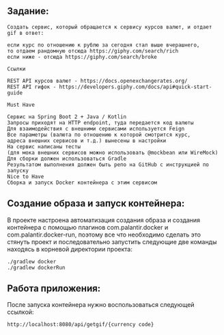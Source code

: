Задание:
---
```
Создать сервис, который обращается к сервису курсов валют, и отдает gif в ответ:  

если курс по отношению к рублю за сегодня стал выше вчерашнего,  
то отдаем рандомную отсюда https://giphy.com/search/rich  
если ниже - отсюда https://giphy.com/search/broke
  
Ссылки  

REST API курсов валют - https://docs.openexchangerates.org/  
REST API гифок - https://developers.giphy.com/docs/api#quick-start-guide
  
Must Have
  
Сервис на Spring Boot 2 + Java / Kotlin  
Запросы приходят на HTTP endpoint, туда передается код валюты  
Для взаимодействия с внешними сервисами используется Feign  
Все параметры (валюта по отношению к которой смотрится курс,   
адреса внешних сервисов и т.д.) вынесены в настройки  
На сервис написаны тесты   
(для мока внешних сервисов можно использовать @mockbean или WireMock)   
Для сборки должен использоваться Gradle  
Результатом выполнения должен быть репо на GitHub с инструкцией по запуску  
Nice to Have  
Сборка и запуск Docker контейнера с этим сервисом
```  
Создание образа и запуск контейнера:
---
В проекте настроена автоматизация создания образа и создания контейнера с помощью плагинов
com.palantir.docker и com.palantir.docker-run, поэтому все что необходимо сделать
это стянуть проект и последовательно запустить следующие две команды находясь в корневой директории
проекта:
```
./gradlew docker
./gradlew dockerRun
```
Работа приложения:
---
После запуска контейнера нужно воспользоваться следующей ссылкой:
```
http://localhost:8080/api/getgif/{currency code}
```